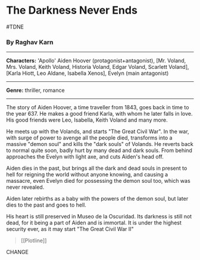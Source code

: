 
# The Darkness Never Ends
#TDNE 

### By Raghav Karn

---

**Characters:** 'Apollo' Aiden Hoover (protagonist+antagonist), [Mr. Voland, Mrs. Voland, Keith Voland, Historia Voland, Edgar Voland, Scarlett Voland], [Karla Hiott, Leo Aldane, Isabella Xenos], Evelyn (main antagonist)

---

**Genre:** thriller, romance

---

The story of Aiden Hoover, a time traveller from 1843, goes back in time to the year 637. He makes a good friend Karla, with whom he later falls in love. His good friends were Leo, Isabella, Keith Voland and many more.

He meets up with the Volands, and starts "The Great Civil War". In the war, with surge of power to avenge all the people died, transforms into a massive "demon soul" and kills the "dark souls" of Volands. He reverts back to normal quite soon, badly hurt by many dead and dark souls. From behind approaches the Evelyn with light axe, and cuts Aiden's head off.

Aiden dies in the past, but brings all the dark and dead souls in present to hell for reigning the world without anyone knowing, and causing a massacre, even Evelyn died for possessing the demon soul too, which was never revealed.

Aiden later rebirths as a baby with the powers of the demon soul, but later dies to the past and goes to hell.

His heart is still preserved in Museo de la Oscuridad. Its darkness is still not dead, for it being a part of Aiden and is immortal. It is under the highest security ever, as it may start "The Great Civil War II"

> [[Plotline]]

CHANGE